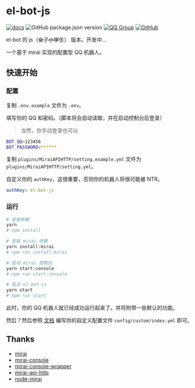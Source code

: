 # el-bot-js

[![docs](https://github.com/ElpsyCN/el-bot-docs/workflows/docs/badge.svg)](https://docs.bot.elpsy.cn/js/)
![GitHub package.json version](https://img.shields.io/github/package-json/v/ElpsyCN/el-bot-js)
[![QQ Group](https://img.shields.io/badge/qq%20group-707408530-12B7F5)](https://shang.qq.com/wpa/qunwpa?idkey=5b0eef3e3256ce23981f3b0aa2457175c66ca9194efd266fd0e9a7dbe43ed653)
[![GitHub](https://img.shields.io/github/license/ElpsyCN/el-bot-js)](https://github.com/ElpsyCN/el-bot-js/blob/master/LICENSE)

el-bot 的 js（~~女子小学生~~） 版本。开发中...

一个基于 mirai 实现的配置型 QQ 机器人。

## 快速开始

### 配置

复制 `.env.example` 文件为 `.env`。

填写你的 QQ 和密码。（脚本将会自动读取，并在启动控制台后登录）

> 当然，你手动登录也可以

```bash
BOT_QQ=123456
BOT_PASSWORD=******
```

复制 `plugins/MiraiAPIHTTP/setting.example.yml` 文件为 `plugins/MiraiAPIHTTP/setting.yml`。

自定义你的 `authKey`，这很重要，否则你的机器人将很可能被 NTR。

```yaml
authKey: el-bot-js
```

### 运行

```sh
# 安装依赖
yarn
# npm install

# 安装 mirai 依赖
yarn install:mirai
# npm run install:mirai

# 启动 mirai 控制台
yarn start:console
# npm run start:console

# 启动 el-bot-js
yarn start
# npm run start
```

此时，你的 QQ 机器人就已经成功运行起来了。并将附带一些默认的功能。

然后？然后参照 [文档](https://docs.bot.elpsy.cn/js/) 编写你的自定义配置文件 `config/custom/index.yml` 即可。

## Thanks

- [mirai](https://github.com/mamoe/mirai)
- [mirai-console](https://github.com/mamoe/mirai-console)
- [mirai-console-wrapper](https://github.com/mamoe/mirai-console-wrapper)
- [mirai-api-http](https://github.com/mamoe/mirai-api-http)
- [node-mirai](https://github.com/RedBeanN/node-mirai)
